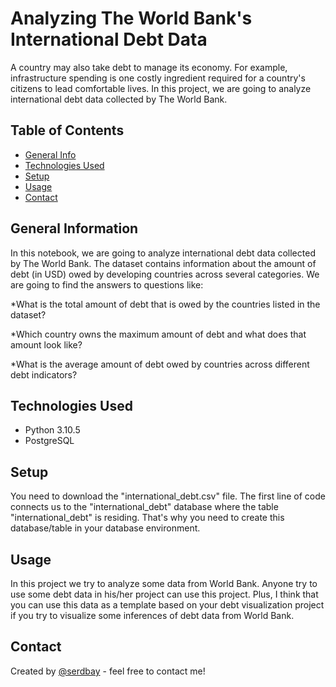 # Analyzing The World Bank's International Debt Data
A country may also take debt to manage its economy. For example, infrastructure spending is one costly ingredient required for a country's citizens to lead comfortable lives. In this project, we are going to analyze international debt data collected by The World Bank. 

## Table of Contents
* [General Info](#general-information)
* [Technologies Used](#technologies-used)
* [Setup](#setup)
* [Usage](#usage)
* [Contact](#contact)

## General Information
In this notebook, we are going to analyze international debt data collected by The World Bank. The dataset contains information about the amount of debt (in USD) owed by developing countries across several categories. We are going to find the answers to questions like:

*What is the total amount of debt that is owed by the countries listed in the dataset?

*Which country owns the maximum amount of debt and what does that amount look like?

*What is the average amount of debt owed by countries across different debt indicators?

## Technologies Used
- Python 3.10.5
- PostgreSQL

## Setup
You need to download the "international_debt.csv" file. The first line of code connects us to the "international_debt" database where the table "international_debt" is residing. That's why you need to create this database/table in your database environment.

## Usage
In this project we try to analyze some data from World Bank. Anyone try to use some debt data in his/her project can use this project. Plus, I think that you can use this data as a template based on your debt visualization project if you try to visualize some inferences of debt data from World Bank. 

## Contact
Created by [@serdbay](https://github.com/serdbay) - feel free to contact me!
